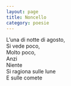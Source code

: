 ```yaml
---
layout: page
title: Noncello
category: poesie
---
```


L’una di notte di agosto,  
Si vede poco,  
Molto poco,  
Anzi  
Niente  
Si ragiona sulle lune  
E sulle comete  
